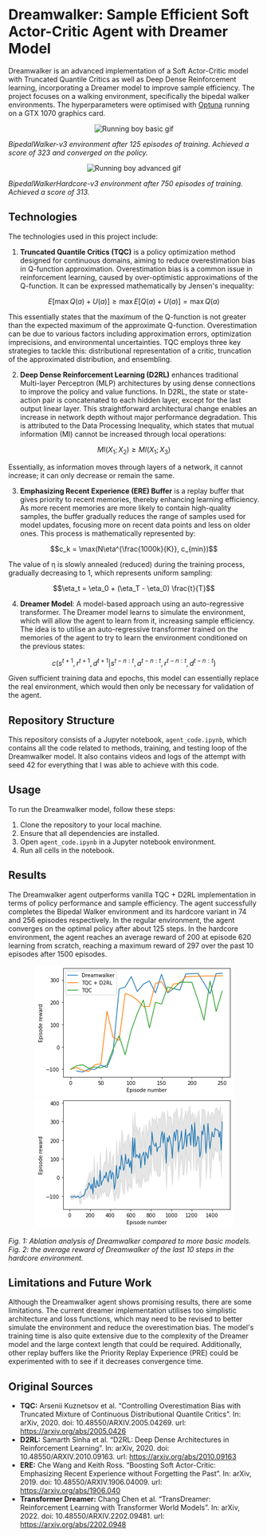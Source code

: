 # Dreamwalker: Sample Efficient Soft Actor-Critic Agent with Dreamer Model

Dreamwalker is an advanced implementation of a Soft Actor-Critic model with Truncated Quantile Critics as well as Deep Dense Reinforcement learning, incorporating a Dreamer model to improve sample efficiency. The project focuses on a walking environment, specifically the bipedal walker environments. The hyperparameters were optimised with [Optuna](https://optuna.org/) running on a GTX 1070 graphics card.

<div align="center">
    <img src="https://github.com/ArijusLengvenis/bipedal-walker-dreamer/blob/main/gif/agent-video%2Cepisode%3D125%2Cscore%3D323.gif" alt="Running boy basic gif"/>
</div>

*BipedalWalker-v3 environment after 125 episodes of training. Achieved a score of 323 and converged on the policy.*

<div align="center">
    <img src="https://github.com/ArijusLengvenis/bipedal-walker-dreamer/blob/main/gif/agent-hardcore-video%2Cepisode%3D750%2Cscore%3D313.gif" alt="Running boy advanced gif"/>
</div>

*BipedalWalkerHardcore-v3 environment after 750 episodes of training. Achieved a score of 313.*

## Technologies

The technologies used in this project include:

1. **Truncated Quantile Critics (TQC)** is a policy optimization method designed for continuous domains, aiming to reduce overestimation bias in Q-function approximation. Overestimation bias is a common issue in reinforcement learning, caused by over-optimistic approximations of the Q-function. It can be expressed mathematically by Jensen's inequality:

$$E [\max{Q(a) + U(a)}] \geq \max E[Q(a) + U(a)] = \max Q(a)$$

This essentially states that the maximum of the Q-function is not greater than the expected maximum of the approximate Q-function. Overestimation can be due to various factors including approximation errors, optimization imprecisions, and environmental uncertainties. TQC employs three key strategies to tackle this: distributional representation of a critic, truncation of the approximated distribution, and ensembling.

2. **Deep Dense Reinforcement Learning (D2RL)** enhances traditional Multi-layer Perceptron (MLP) architectures by using dense connections to improve the policy and value functions. In D2RL, the state or state-action pair is concatenated to each hidden layer, except for the last output linear layer. This straightforward architectural change enables an increase in network depth without major performance degradation. This is attributed to the Data Processing Inequality, which states that mutual information (MI) cannot be increased through local operations:

$$MI(X_1;X_2) \geq MI(X_1;X_3)$$

Essentially, as information moves through layers of a network, it cannot increase; it can only decrease or remain the same.

3. **Emphasizing Recent Experience (ERE) Buffer** is a replay buffer that gives priority to recent memories, thereby enhancing learning efficiency. As more recent memories are more likely to contain high-quality samples, the buffer gradually reduces the range of samples used for model updates, focusing more on recent data points and less on older ones. This process is mathematically represented by:

$$c_k = \max(N\eta^{\frac{1000k}{K}}, c_{min})$$

The value of η is slowly annealed (reduced) during the training process, gradually decreasing to 1, which represents uniform sampling:

$$\eta_t = \eta_0 + (\eta_T - \eta_0) \frac{t}{T}$$

4. **Dreamer Model**: A model-based approach using an auto-regressive transformer. The Dreamer model learns to simulate the environment, which will allow the agent to learn from it, increasing sample efficiency. The idea is to utilise an auto-regressive transformer trained on the memories of the agent to try to learn the environment conditioned on the previous states:

$$c(s^{t+1}, r^{t+1}, d^{t+1}| s^{t-n:t}, a^{t-n:t}, r^{t-n:t}, d^{t-n:t})$$

Given sufficient training data and epochs, this model can essentially replace the real environment, which would then only be necessary for validation of the agent.

## Repository Structure

This repository consists of a Jupyter notebook, `agent_code.ipynb`, which contains all the code related to methods, training, and testing loop of the Dreamwalker model. It also contains videos and logs of the attempt with seed 42 for everything that I was able to achieve with this code.

## Usage

To run the Dreamwalker model, follow these steps:

1. Clone the repository to your local machine.
2. Ensure that all dependencies are installed.
3. Open `agent_code.ipynb` in a Jupyter notebook environment.
4. Run all cells in the notebook.

## Results

The Dreamwalker agent outperforms vanilla TQC + D2RL implementation in terms of policy performance and sample efficiency. The agent successfully completes the Bipedal Walker environment and its hardcore variant in 74 and 256 episodes respectively. In the regular environment, the agent converges on the optimal policy after about 125 steps. In the hardcore environment, the agent reaches an average reward of 200 at episode 620 learning from scratch, reaching a maximum reward of 297 over the past 10 episodes after 1500 episodes.

<div align="center">
    <img style="background-color: grey" src="https://github.com/ArijusLengvenis/bipedal-walker-dreamer/blob/main/img/compare.png?raw=true" alt="compare graph"/>
    <img style="background-color: grey" src="https://github.com/ArijusLengvenis/bipedal-walker-dreamer/blob/main/img/hardcore1500.png?raw=true" alt="hardcore graph"/>
</div>

*Fig. 1: Ablation analysis of Dreamwalker compared to more basic models. Fig. 2: the average reward of Dreamwalker of the last 10 steps in the hardcore environment.*


## Limitations and Future Work

Although the Dreamwalker agent shows promising results, there are some limitations. The current dreamer implementation utilises too simplistic architecture and loss functions, which may need to be revised to better simulate the environment and reduce the overestimation bias. The model's training time is also quite extensive due to the complexity of the Dreamer model and the large context length that could be required. Additionally, other replay buffers like the Priority Replay Experience (PRE) could be experimented with to see if it decreases convergence time.

## Original Sources

- **TQC:** Arsenii Kuznetsov et al. “Controlling Overestimation Bias with Truncated Mixture of Continuous Distributional Quantile Critics”. In: arXiv, 2020. doi: 10.48550/ARXIV.2005.04269. url: https://arxiv.org/abs/2005.0426
- **D2RL:** Samarth Sinha et al. “D2RL: Deep Dense Architectures in Reinforcement Learning”. In: arXiv, 2020. doi: 10.48550/ARXIV.2010.09163. url: https://arxiv.org/abs/2010.09163
- **ERE:** Che Wang and Keith Ross. “Boosting Soft Actor-Critic: Emphasizing Recent Experience without Forgetting the Past”. In: arXiv, 2019. doi: 10.48550/ARXIV.1906.04009. url: https://arxiv.org/abs/1906.040
- **Transformer Dreamer:** Chang Chen et al. “TransDreamer: Reinforcement Learning with Transformer World Models”. In: arXiv, 2022. doi: 10.48550/ARXIV.2202.09481. url: https://arxiv.org/abs/2202.0948

